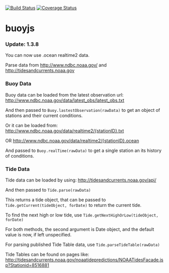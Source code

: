 [![Build Status](https://img.shields.io/travis/giannif/buoy-js.svg)](https://travis-ci.org/giannif/buoy-js)
[![Coverage Status](https://coveralls.io/repos/giannif/buoy-js/badge.svg?branch=master&service=github)](https://coveralls.io/github/giannif/buoy-js?branch=master)

# buoyjs

### Update: 1.3.8
You can now use .ocean realtime2 data.

Parse data from http://www.ndbc.noaa.gov/ and http://tidesandcurrents.noaa.gov

### Buoy Data

Buoy data can be loaded from the latest observation url:
http://www.ndbc.noaa.gov/data/latest_obs/latest_obs.txt

And then passed to `Buoy.lastestObservation(rawData)` to get an object of stations and their current conditions.

Or it can be loaded from:
http://www.ndbc.noaa.gov/data/realtime2/{stationID}.txt

OR
http://www.ndbc.noaa.gov/data/realtime2/{stationID}.ocean

And passed to `Buoy.realTime(rawData)` to get a single station an its history of conditions.

### Tide Data

Tide data can be loaded by using:
http://tidesandcurrents.noaa.gov/api/

And then passed to `Tide.parse(rawData)`

This returns a tide object, that can be passed to `Tide.getCurrent(tideObject, forDate)` to return the current tide.

To find the next high or low tide, use `Tide.getNextHighOrLow(tideObject, forDate)`

For both methods, the second argument is Date object, and the default value is now, if left unspecified.

For parsing published Tide Table data, use `Tide.parseTideTable(rawData)`

Tide Tables can be found on pages like:
http://tidesandcurrents.noaa.gov/noaatidepredictions/NOAATidesFacade.jsp?Stationid=8516881
